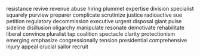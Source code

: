 resistance
revive
revenue
abuse
hiring
plummet
expertise
division
specialist
squarely
purview
preparer
complicate
scrutinize
justice
radioactive
sue
petition
regulatory
decommission
executive
urgent
disposal
giant
pulse
sideline
disillusion
oligarchy
manipulate
resonate
demotivate
rehabilitate
liberal
convince
pluralist
tap
coalition
spectacle
clarity
protectionism
emerging
emphasize
congressionally
tension
presidential
comprehensive
injury
appeal
crucial
sailor
recruit
